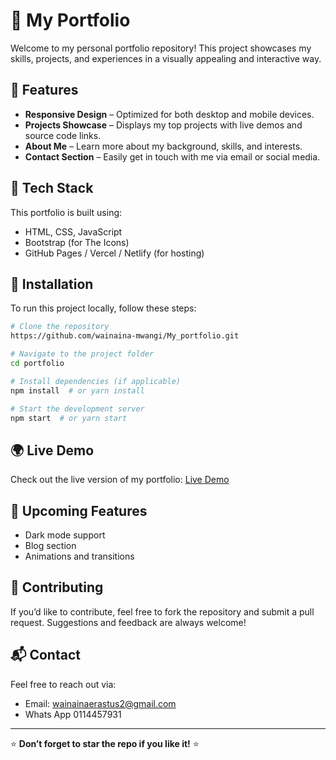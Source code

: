 # 🌟 My Portfolio

Welcome to my personal portfolio repository! This project showcases my skills, projects, and experiences in a visually appealing and interactive way.

## 🚀 Features

- **Responsive Design** – Optimized for both desktop and mobile devices.
- **Projects Showcase** – Displays my top projects with live demos and source code links.
- **About Me** – Learn more about my background, skills, and interests.
- **Contact Section** – Easily get in touch with me via email or social media.

## 🔧 Tech Stack

This portfolio is built using:

- HTML, CSS, JavaScript
- Bootstrap (for The Icons)
- GitHub Pages / Vercel / Netlify (for hosting)

## 🎯 Installation

To run this project locally, follow these steps:

```bash
# Clone the repository
https://github.com/wainaina-mwangi/My_portfolio.git

# Navigate to the project folder
cd portfolio

# Install dependencies (if applicable)
npm install  # or yarn install

# Start the development server
npm start  # or yarn start
```

## 🌍 Live Demo

Check out the live version of my portfolio: [Live Demo](https://erastus-wainaian.vercel.app/)



## 📌 Upcoming Features

- Dark mode support
- Blog section
- Animations and transitions

## 🤝 Contributing

If you’d like to contribute, feel free to fork the repository and submit a pull request. Suggestions and feedback are always welcome!

## 📬 Contact

Feel free to reach out via:

- Email: wainainaerastus2@gmail.com
- Whats App 0114457931
  

---

⭐ **Don’t forget to star the repo if you like it!** ⭐



